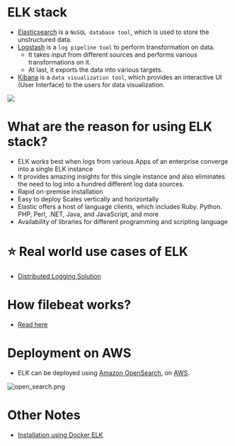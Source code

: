 # ELK stack
- [Elasticsearch](../3_DatabaseComponents/Search-Engines/ElasticSearch) is a `NoSQL database tool`, which is used to store the unstructured data.
- [Logstash](https://www.elastic.co/logstash/) is a `log pipeline tool` to perform transformation on data.
    - It takes input from different sources and performs various transformations on it.
    - At last, it exports the data into various targets.
- [Kibana](https://www.elastic.co/kibana/) is a `data visualization tool`, which provides an interactive UI (User Interface) to the users for data visualization.

![](https://www.guru99.com/images/2/elasticsearch-interview-questions-2.png)

# What are the reason for using ELK stack?
- ELK works best when logs from various Apps of an enterprise converge into a single ELK instance
- It provides amazing insights for this single instance and also eliminates the need to log into a hundred different log data sources. 
- Rapid on-premise installation 
- Easy to deploy Scales vertically and horizontally 
- Elastic offers a host of language clients, which includes Ruby. Python. PHP, Perl, .NET, Java, and JavaScript, and more 
- Availability of libraries for different programming and scripting language

# :star: Real world use cases of ELK
- [Distributed Logging Solution](../../3_HLDDesignProblems/LoggingSolution)

# How filebeat works?
- [Read here](https://www.elastic.co/guide/en/beats/filebeat/current/how-filebeat-works.html)

# Deployment on AWS
- ELK can be deployed using [Amazon OpenSearch](../../2_AWSComponents/6_DatabaseServices/AmazonOpenSearch.md), on [AWS](../../2_AWSComponents).

![open_search.png](https://d1.awsstatic.com/product-page-diagram_HIW_Amazon-OpenSearch.bccd42c9b855877a40e4eb3c55511a8aae1002a4.png)

# Other Notes
- [Installation using Docker ELK](https://github.com/deviantony/docker-elk)

